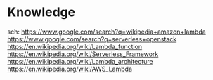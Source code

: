 # Knowledge
sch: https://www.google.com/search?q=wikipedia+amazon+lambda https://www.google.com/search?q=serverless+openstack https://en.wikipedia.org/wiki/Lambda_function https://en.wikipedia.org/wiki/Serverless_Framework https://en.wikipedia.org/wiki/Lambda_architecture https://en.wikipedia.org/wiki/AWS_Lambda 
